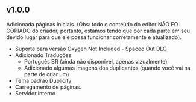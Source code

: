 ## v1.0.0

Adicionada páginas iniciais.
(Obs: todo o conteúdo do editor NÃO FOI COPIADO do criador, portanto, estamos tendo que por cada parte em seu devido lugar para que ele possa funcionar corretamente e atualizado).

- Suporte para versão Oxygen Not Included - Spaced Out DLC
- Adicionado Traduções
  - Português BR (ainda não disponível, apenas vizualmente)
  - Adicionado algumas imagens dos duplicantes (quando você vai na parte de criar um)
- Tema padrão Duplicity
- Carregamento de páginas.
- Servidor interno
